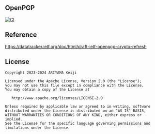 OpenPGP
-

[![CI](https://github.com/keiji/openpgp/actions/workflows/main.yml/badge.svg)](https://github.com/keiji/openpgp/actions/workflows/main.yml)


Reference
-
https://datatracker.ietf.org/doc/html/draft-ietf-openpgp-crypto-refresh

License
-
```
Copyright 2023-2024 ARIYAMA Keiji

Licensed under the Apache License, Version 2.0 (the "License");
you may not use this file except in compliance with the License.
You may obtain a copy of the License at

   http://www.apache.org/licenses/LICENSE-2.0

Unless required by applicable law or agreed to in writing, software
distributed under the License is distributed on an "AS IS" BASIS,
WITHOUT WARRANTIES OR CONDITIONS OF ANY KIND, either express or implied.
See the License for the specific language governing permissions and
limitations under the License.
```
